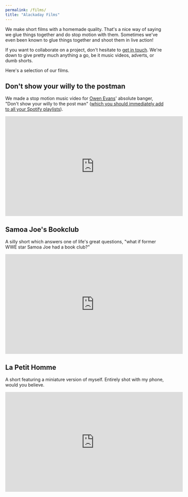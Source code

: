 ```yaml
---
permalink: /films/
title: "Alackaday Films"
---
```


We make short films with a homemade quality.
That's a nice way of saying we glue things together and do stop motion with them.
Sometimes we've even been known to glue things together and shoot them in live action!

If you want to collaborate on a project, don't hesitate to [get in touch](/contact).
We're down to give pretty much anything a go, be it music videos, adverts, or dumb shorts.

Here's a selection of our films.

## Don't show your willy to the postman

We made a stop motion music video for [Owen Evans](https://soundcloud.com/owen-evans/tracks)' absolute banger, "Don't show your willy to the post man" ([which you should immediately add to all your Spotify playlists](https://open.spotify.com/track/4XvpGMmodpL78zsPEGdngt?si=f31e28324e2a41da)).

<iframe width="560" height="315" src="https://www.youtube-nocookie.com/embed/MxmqXoD_qFg?si=3pGZ7MzflYcoeGWS" title="YouTube video player" frameborder="0" allow="accelerometer; autoplay; clipboard-write; encrypted-media; gyroscope; picture-in-picture; web-share" allowfullscreen></iframe>
<br>

## Samoa Joe's Bookclub

A silly short which answers one of life's great questions, "what if former WWE star Samoa Joe had a book club?"

<iframe width="560" height="315" src="https://www.youtube-nocookie.com/embed/RcEpgAPyh60?si=OOASxO40Y1KDSJlU" title="YouTube video player" frameborder="0" allow="accelerometer; autoplay; clipboard-write; encrypted-media; gyroscope; picture-in-picture; web-share" allowfullscreen></iframe>
<br>

## La Petit Homme

A short featuring a miniature version of myself.
Entirely shot with my phone, would you believe.

<iframe width="560" height="315" src="https://www.youtube-nocookie.com/embed/Wr7FGPWw-9I?si=qJ5yByJJxstNOQ1s" title="YouTube video player" frameborder="0" allow="accelerometer; autoplay; clipboard-write; encrypted-media; gyroscope; picture-in-picture; web-share" allowfullscreen></iframe>